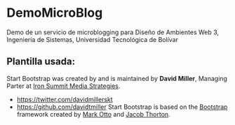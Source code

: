# DemoMicroBlog
Demo de un servicio de microblogging para Diseño de Ambientes Web 3, Ingeniería de Sistemas, Universidad Tecnológica de Bolívar 

## Plantilla usada:
Start Bootstrap was created by and is maintained by **David Miller**, Managing Parter at [Iron Summit Media Strategies](http://www.ironsummitmedia.com/).
 * https://twitter.com/davidmillerskt
 * https://github.com/davidtmiller
Start Bootstrap is based on the [Bootstrap](http://getbootstrap.com/) framework created by [Mark Otto](https://twitter.com/mdo) and [Jacob Thorton](https://twitter.com/fat).